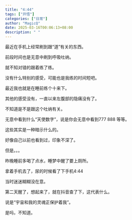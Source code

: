 ```yaml
---
title: "4:44"
tags: ["开悟"]
categories: ["日常"]
author: "MagicQ"
date: 2025-03-16T00:06:13+08:00
description: " "
---
```


最近在手机上经常刷到跟“道”有关的东西。

前段时间也是无意中刷到呼吸吐纳。

就不知对错的跟着练了练。

没有什么特别的感受，可能也是我练的时间短吧。

最近我也就是在睡前练个十来下。

其他的感受没有，一直以来左腹部的隐痛没有了。

不知道是不是跟这个吐纳有关。

无意中看到什么“天使数字”，说是你会无意中看到777 888 等等。

这些其实是一种暗示什么的。

好像自己以前也看到过，印象不深了。

但是。。。

昨晚睡前多喝了点水，睡梦中醒了要上厕所。

拿着手机去了，尿的时候看了下手机4:44

当时迷迷糊糊没在意。

第二天醒了，想起来了，就在抖音查了下，这代表什么。

说是“宇宙和我的灵魂正保护着我”。

是吗，不知道。
